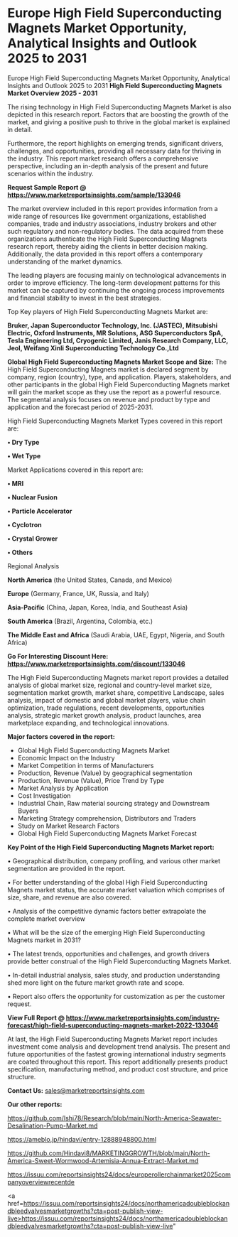 # Europe High Field Superconducting Magnets Market Opportunity, Analytical Insights and Outlook 2025 to 2031
Europe High Field Superconducting Magnets Market Opportunity, Analytical Insights and Outlook 2025 to 2031
<Strong> High Field Superconducting Magnets Market Overview 2025 - 2031</strong>

The rising technology in High Field Superconducting Magnets Market is also depicted in this research report. Factors that are boosting the growth of the market, and giving a positive push to thrive in the global market is explained in detail.

Furthermore, the report highlights on emerging trends, significant drivers, challenges, and opportunities, providing all necessary data for thriving in the industry. This report market research offers a comprehensive perspective, including an in-depth analysis of the present and future scenarios within the industry.

<strong>Request Sample Report @ <a href=https://www.marketreportsinsights.com/sample/133046>https://www.marketreportsinsights.com/sample/133046</a></strong>

The market overview included in this report provides information from a wide range of resources like government organizations, established companies, trade and industry associations, industry brokers and other such regulatory and non-regulatory bodies. The data acquired from these organizations authenticate the High Field Superconducting Magnets research report, thereby aiding the clients in better decision making. Additionally, the data provided in this report offers a contemporary understanding of the market dynamics.

The leading players are focusing mainly on technological advancements in order to improve efficiency. The long-term development patterns for this market can be captured by continuing the ongoing process improvements and financial stability to invest in the best strategies.

Top Key players of High Field Superconducting Magnets Market are:

<strong>Bruker, Japan Superconductor Technology, Inc. (JASTEC), Mitsubishi Electric, Oxford Instruments, MR Solutions, ASG Superconductors SpA, Tesla Engineering Ltd, Cryogenic Limited, Janis Research Company, LLC, Jeol, Weifang Xinli Superconducting Technology Co.,Ltd</strong>

<strong><b>Global High Field Superconducting Magnets Market Scope and Size:</b></strong>
The High Field Superconducting Magnets market is declared segment by company, region (country), type, and application. Players, stakeholders, and other participants in the global High Field Superconducting Magnets market will gain the market scope as they use the report as a powerful resource. The segmental analysis focuses on revenue and product by type and application and the forecast period of 2025-2031.

High Field Superconducting Magnets Market Types covered in this report are:

<strong>• Dry Type

• Wet Type</strong>

Market Applications covered in this report are:

<strong>• MRI

• Nuclear Fusion

• Particle Accelerator

• Cyclotron

• Crystal Grower

• Others</strong> 

Regional Analysis

<strong>North America</strong> (the United States, Canada, and Mexico)

<strong>Europe</strong> (Germany, France, UK, Russia, and Italy)

<strong>Asia-Pacific</strong> (China, Japan, Korea, India, and Southeast Asia)

<strong>South America</strong> (Brazil, Argentina, Colombia, etc.)

<strong>The Middle East and Africa</strong> (Saudi Arabia, UAE, Egypt, Nigeria, and South Africa)

<strong>Go For Interesting Discount Here: <a href=https://www.marketreportsinsights.com/discount/133046>https://www.marketreportsinsights.com/discount/133046</a></strong>

The High Field Superconducting Magnets market report provides a detailed analysis of global market size, regional and country-level market size, segmentation market growth, market share, competitive Landscape, sales analysis, impact of domestic and global market players, value chain optimization, trade regulations, recent developments, opportunities analysis, strategic market growth analysis, product launches, area marketplace expanding, and technological innovations.

<strong><b>Major factors covered in the report:</b></strong>
<ul>
  <li>Global High Field Superconducting Magnets Market </li>
  <li>Economic Impact on the Industry</li>
  <li>Market Competition in terms of Manufacturers</li>
  <li>Production, Revenue (Value) by geographical segmentation</li>
  <li>Production, Revenue (Value), Price Trend by Type</li>
  <li>Market Analysis by Application</li>
  <li>Cost Investigation</li>
  <li>Industrial Chain, Raw material sourcing strategy and Downstream Buyers</li>
  <li>Marketing Strategy comprehension, Distributors and Traders</li>
  <li>Study on Market Research Factors</li>
  <li>Global High Field Superconducting Magnets Market Forecast</li>
</ul>

<strong><b>Key Point of the High Field Superconducting Magnets Market report:</b></strong>

• Geographical distribution, company profiling, and various other market segmentation are provided in the report.

• For better understanding of the global High Field Superconducting Magnets market status, the accurate market valuation which comprises of size, share, and revenue are also covered.

• Analysis of the competitive dynamic factors better extrapolate the complete market overview

• What will be the size of the emerging High Field Superconducting Magnets market in 2031?

• The latest trends, opportunities and challenges, and growth drivers provide better construal of the High Field Superconducting Magnets Market.

• In-detail industrial analysis, sales study, and production understanding shed more light on the future market growth rate and scope.

• Report also offers the opportunity for customization as per the customer request.

<strong><b>View Full Report @ <a href=https://www.marketreportsinsights.com/industry-forecast/high-field-superconducting-magnets-market-2022-133046>https://www.marketreportsinsights.com/industry-forecast/high-field-superconducting-magnets-market-2022-133046</a></b></strong>


At last, the High Field Superconducting Magnets Market report includes investment come analysis and development trend analysis. The present and future opportunities of the fastest growing international industry segments are coated throughout this report. This report additionally presents product specification, manufacturing method, and product cost structure, and price structure.

<strong>Contact Us:</strong>
sales@marketreportsinsights.com

<strong>Our other reports:</strong>

<a href=https://github.com/Ishi78/Research/blob/main/North-America-Seawater-Desalination-Pump-Market.md>https://github.com/Ishi78/Research/blob/main/North-America-Seawater-Desalination-Pump-Market.md</a>

<a href=https://ameblo.jp/hindavi/entry-12888948800.html>https://ameblo.jp/hindavi/entry-12888948800.html</a>

<a href=https://github.com/Hindavi8/MARKETINGGROWTH/blob/main/North-America-Sweet-Wormwood-Artemisia-Annua-Extract-Market.md>https://github.com/Hindavi8/MARKETINGGROWTH/blob/main/North-America-Sweet-Wormwood-Artemisia-Annua-Extract-Market.md</a>

<a href=https://issuu.com/reportsinsights24/docs/europerollerchainmarket2025companyoverviewrecentde>https://issuu.com/reportsinsights24/docs/europerollerchainmarket2025companyoverviewrecentde</a>

<a href=https://issuu.com/reportsinsights24/docs/northamericadoubleblockandbleedvalvesmarketgrowths?cta=post-publish-view-live>https://issuu.com/reportsinsights24/docs/northamericadoubleblockandbleedvalvesmarketgrowths?cta=post-publish-view-live</a>"

